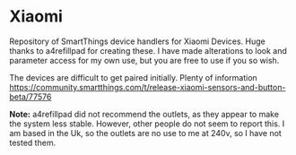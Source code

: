 # Xiaomi
Repository of SmartThings device handlers for Xiaomi Devices. Huge thanks to a4refillpad for creating these. I have made alterations to look and parameter access for my own use, but you are free to use if you so wish.

The devices are difficult to get paired initially. Plenty of information https://community.smartthings.com/t/release-xiaomi-sensors-and-button-beta/77576

<b>Note:</b> a4refillpad did not recommend the outlets, as they appear to make the system less stable. However, other people do not seem to report this. I am based in the Uk, so the outlets are no use to me at 240v, so I have not tested them.
